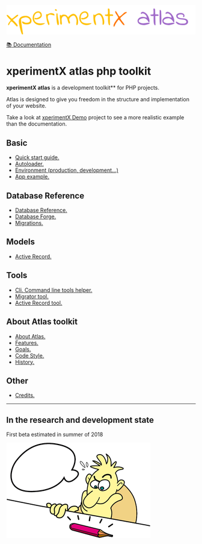 ![xperimentx atlas](Atlas/doc/images/atlas.png) 

[:books: Documentation](Atlas/doc/README.md)

# xperimentX atlas php toolkit

**xperimentX atlas** is a development toolkit** for PHP projects.

Atlas is designed to give you freedom in the structure and implementation of your website.


Take a look at [xperimentX Demo](https://github.com/xperimentx/atlas-sample)  project to see a more realistic example than the documentation.




## Basic
* [Quick start guide.](Atlas/doc/Quick-start-guide.md)
* [Autoloader.](Atlas/doc/Autoloader.md)
* [Environment (production, development...)](Atlas/doc/Environment.md)
* [App example.](Atlas/doc/App-demo.md)
 

## Database Reference
* [Database Reference.](Atlas/doc/Database.md)
* [Database Forge.](Atlas/doc/Database.md#database-forge)
* [Migrations.](Atlas/doc/Database-migrations.md)


## Models
* [Active Record.](Atlas/doc/Active-record.md)


## Tools
* [Cli. Command line tools helper.](Atlas/doc/Cli.md)
* [Migrator tool.](Atlas/doc/Database-migrations.md#migrator-cli-tool)
* [Active Record tool.](Atlas/doc/Active-record.md|active-record-tool)


## About Atlas toolkit
* [About Atlas.](Atlas/doc/About.md#about-atlas)
* [Features.](Atlas/doc/About.md#features)
* [Goals.](Atlas/doc/About.md#goals)
* [Code Style.](Atlas/doc/Code-style.md)
* [History.](Atlas/doc/History.md)

## Other

* [Credits.](Atlas/doc/Credits.md)


---

## In the research and development state
First beta estimated in summer of 2018

![xperimentx atlas](Atlas/doc/images/pensando.png) 


